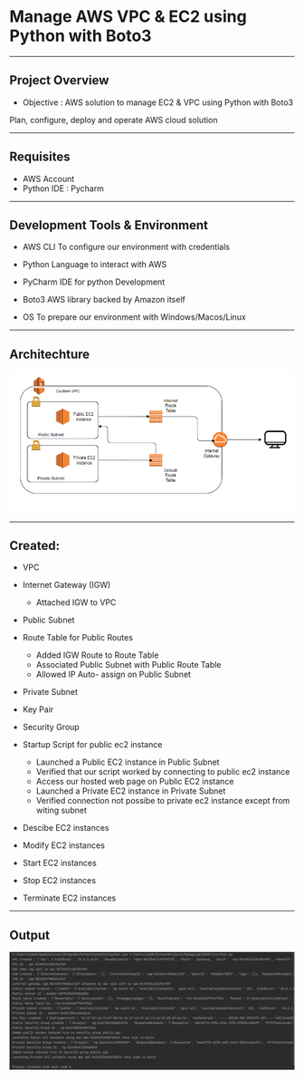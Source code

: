 # Manage AWS VPC & EC2 using Python with Boto3
---

## Project Overview

- Objective : AWS solution to manage EC2 & VPC using Python with Boto3

Plan, configure, deploy and operate AWS cloud solution

---
## Requisites 

- AWS Account
- Python IDE : Pycharm

---
## Development Tools & Environment

- AWS CLI
  To configure our environment with credentials

- Python
  Language to interact with AWS
  
- PyCharm
  IDE for python Development
  
- Boto3
  AWS library backed by Amazon itself
  
- OS
  To prepare our environment with Windows/Macos/Linux

---
## Architechture


<img src="https://github.com/SidSolanki28/AWS-Project-01/blob/master/Images/Architechture.PNG">


---
## Created:

* VPC
* Internet Gateway (IGW)
  - Attached IGW to VPC

* Public Subnet
* Route Table for Public Routes
  - Added IGW Route to Route Table
  - Associated Public Subnet with Public Route Table
  - Allowed IP Auto- assign on Public Subnet
* Private Subnet

* Key Pair
* Security Group
* Startup Script for public ec2 instance
  - Launched a Public EC2 instance in Public Subnet
  - Verified that our script worked by connecting to public ec2 instance
  - Access our hosted web page on Public EC2 instance
  - Launched a Private EC2 instance in Private Subnet
  - Verified connection not possibe to private ec2 instance except from witing subnet

* Descibe EC2 instances
* Modify EC2 instances
* Start EC2 instances
* Stop EC2 instances
* Terminate EC2 instances

---
## Output


<img src="https://github.com/SidSolanki28/AWS-Project-01/blob/master/Images/output.PNG">



